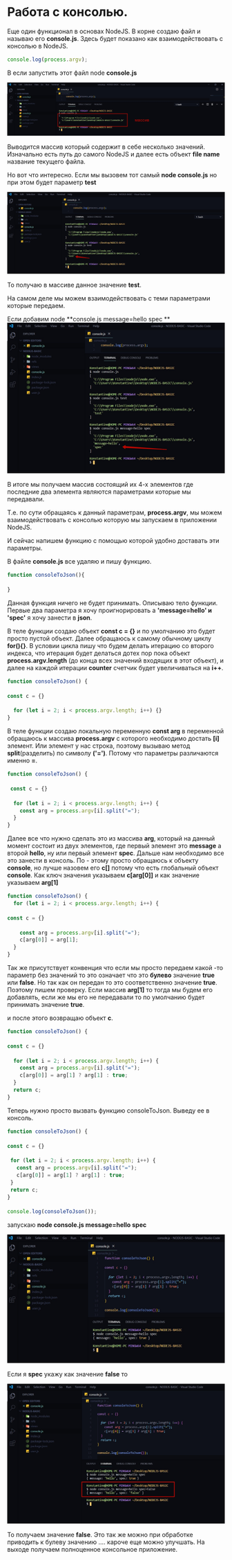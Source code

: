 # Работа с консолью.

Еще один функционал в основах NodeJS. В корне создаю файл и называю его **console.js**.
Здесь будет показано как взаимодействовать с консолью в NodeJS.

```js
console.log(process.argv);

```

B если запустить этот файл node **console.js**

![](img/057.jpg)

Выводится массив который содержит в себе несколько значений.
Изначально есть путь до самого NodeJS и далее есть объект **file name** название текущего файла.

Но вот что интересно. Если мы вызовем тот самый **node console.js** но при этом будет параметр **test**

![](img/058.jpg)

То получаю в массиве данное значение **test**.

На самом деле мы можем взаимодействовать с теми параметрами которые передаем.

Если добавим node **console.js message=hello spec
**
![](img/059.jpg)

В итоге мы получаем массив состоящий их 4-х элементов где последние два элемента являются параметрами которые мы передавали. 

Т.е. по сути обращаясь к данный параметрам, **process.argv**, мы можем взаимодействовать с консолью которую мы запускаем в приложении NodeJS.

И сейчас напишем функцию с помощью которой удобно доставать эти параметры.

В файле **сonsole.js** все удаляю и пишу функцию.

```js
function consoleToJson(){
    
}
```

Данная функция ничего не будет принимать. Описываю тело функции.
Первые два параметра я хочу проигнорировать а **'message=hello' и 'spec'** я хочу занести в **json**.

В теле функции создаю объект **сonst c = {}**  и по умолчанию это будет просто пустой объект. Далее обращаюсь к самому обычному циклу **for(){}**. В условии цикла пишу что будем делать итерацию со второго индекса, что итерация будет делаться дотех пор пока объект **process.argv.length** (до конца всех значений входящих в этот объект), и далее на каждой итерации **сounter** счетчик будет увеличиваться на **i++**.

```js
function consoleToJson() {

const c = {}

  for (let i = 2; i < process.argv.length; i++) {}
}
```

В теле функции создаю локальную переменную **const arg** в переменной обращаюсь к массива **process.argv** с которого необходимо достать **[i]** элемент. Или элемент у нас строка, поэтому вызываю метод **split**(разделить) по символу **('=')**. Потому что параметры различаются именно **=**.

```js
function consoleToJson() {
 
 const c = {}

  for (let i = 2; i < process.argv.length; i++) {
    const arg = process.argv[i].split("=");
  }
}

```

Далее все что нужно сделать это из массива **arg**, который на данный момент состоит из двух элементов, где первый элемент это **message** а второй **hello**, ну или первый элемент **spec**.
Дальше нам необходимо все это занести в консоль. По - этому просто обращаюсь к объекту **console**, но лучше назовем его **c[]** потому что есть глобальный объект **console**. Как ключ значения указываем **c[arg[0]]** и как значение указываем **arg[1]**

```js
function consoleToJson() {
  for (let i = 2; i < process.argv.length; i++) {

const c = {}

    const arg = process.argv[i].split("=");
    c[arg[0]] = arg[1];
  }
}
```

Так же присутствует конвенция что если мы просто передаем какой -то параметр без значений то это означает что это **булево** значение **true** или **false**. Но так как он передан то это соответственно значение **true**. Поэтому пишем проверку.
Если массив **arg[1]** то тогда мы будем его добавлять,  если же мы его не передавали то по умолчанию будет принимать значение **true**.

и после этого возвращаю объект **с**.

```js
function consoleToJson() {

const c = {}

  for (let i = 2; i < process.argv.length; i++) {
    const arg = process.argv[i].split("=");
    c[arg[0]] = arg[1] ? arg[1] : true;
  }
  return c;
}
```

 Теперь нужно просто вызвать функцию consoleToJson. Выведу ее в консоль.

 ```js
 function consoleToJson() {

const c = {}

  for (let i = 2; i < process.argv.length; i++) {
    const arg = process.argv[i].split("=");
    c[arg[0]] = arg[1] ? arg[1] : true;
  }
  return c;
}

console.log(consoleToJson());
```

запускаю **node console.js message=hello spec**

![](img/060.jpg)

Если я **spec** укажу как значение **false** то 

![](img/061.jpg)

То получаем значение **false**. Это так же можно при обработке приводить к булеву значению .... кароче еще можно улучшать. На выходе получаем полноценное консольное приложение.